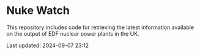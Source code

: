 # Nuke Watch

This repository includes code for retrieving the latest information available on the output of EDF nuclear power plants in the UK.

Last updated: 2024-09-07 23:12